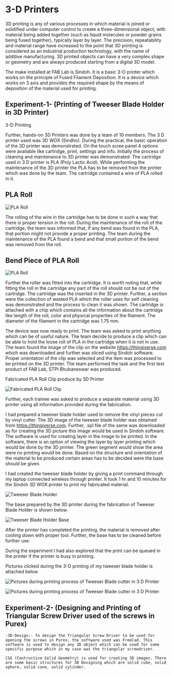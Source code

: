 # 3-D Printers 

3D printing is any of various processes in which material is joined or solidified under computer control to create a three-dimensional object, with material being added together (such as liquid molecules or powder grains being fused together), typically layer by layer. The precision, repeatability and material range have increased to the point that 3D printing is considered as an industrial production technology, with the name of additive manufacturing. 3D printed objects can have a very complex shape or geometry and are always produced starting from a digital 3D model.

The make installed at FAB Lab is Sindoh. It is a basic 3-D printer which works on the principle of Fused Filament Deposition. It is a device which works on 3 axis and provides the required shape by the means of deposition of the material used for printing.

## Experiment-1- (Printing of Tweeser Blade Holder in 3D Printer)

3-D Printing

Further, hands-on 3D Printers was done by a team of 10 members. The 3 D printer used was 3D WOX (Sindho). During the practical, the basic operation of the 3D printer was demonstrated. On the touch scree panel 4 options were available like cartridge, print, settings and info. Initially the process of cleaning and maintenance to 3D printer was demonstrated. The cartridge used in 3 D printer is PLA (Poly Lactic Acid). While performing the maintenance of the 3D printer the PLA has to be removed from the printer which was done by the team. The cartridge contained a wire of PLA rolled in it. 

## PLA Roll

![PLA Roll](img/PLA-roll.jpg "PLA Roll")


The rolling of the wire in the cartridge has to be done in such a way that there is proper tension in the roll. During the maintenance of the roll of the cartridge, the team was informed that, if any bend was found in the PLA, that portion might not provide a proper printing. The team during the maintenance of the PLA found a bend and that small portion of the bend was removed from the roll.

## Bend Piece of PLA Roll

![PLA Roll](img/Bendedpiece-PLA-Roll.jpg "Bended Piece of PLA Roll")

 Further the roller was fitted into the cartridge. It is worth noting that, while fitting the roll in the cartridge any part of the roll should not be out of the cartridge. The cartridge was the inserted in the 3D printer. Further, a section were the collection of wasted PLA which the roller uses for self cleaning was demonstrated and the process to clean it was shown. The cartridge is attached with a chip which contains all the information about the cartridge like length of the roll, color and physical properties of the filament. The diameter of the filament in the cartridge was 1.75 mm.

The device was now ready to print. The team was asked to print anything which can be of useful nature. The team decide to produce a clip which can be able to hold the loose roll of PLA in the cartridge when it is not in use. The team found the image of the clip on the website https://thingiverse.com which was downloaded and further was sliced using Sindoh software. Proper orientation of the clip was selected and the item was processed to be printed on the 3D printer. The team performed the task and the first test product of FAB Lab, STPI Bhubaneswar was produced.

 Fabricated PLA Roll Clip produce by 3D Printer

![Fabricated PLA Roll Clip](img/fabricated-clip.jpg "Fabricated PLA Roll Clip")

Further, each trainee was asked to produce a separate material using 3D printer using all information provided during the fabrication. 

I had prepared a tweeser blade holder used to remove the vinyl pieces cut by vinyl cutter. The 3D image of the tweeser blade holder was obtained from https://thingiverse.com. Further, .spl file of the same was downloaded as for creating the 3D picture this image would be used in Sindoh software. The software is used for creating layer in the image to be printed. In the software, there is an option of viewing the layer by layer printing which would be done by the 3D printer. The green segment would show the area were no printing would be done. Based on the structure and orientation of the material to be produced certain areas has to be decided were the base should be given. 

I had created the tweeser blade holder by giving a print command through my laptop connected wireless through printer. It took 1 hr and 10 minutes for the Sindoh 3D WOX printer to print my fabricated material.

![Tweeser Blade Holder](img/tweeserbladeholder.jpg "Fabricated Tweeser Blade Holder")

The base prepared by the 3D printer during the fabrication of Tweeser Blade Holder is shown below.

![Tweeser Blade Holder Base](img/tweeserbladebase.jpg "Base prepared 3D printer")

After the printer has completed the printing, the material is removed after cooling down with proper tool. Further, the base has to be cleaned before further use.

During the experiment I had also explored that the print can be queued in the printer if the printer is busy in printing.

Pictures clicked during the 3-D printing of my tweeser blade holder is attached below

![Pictures during printing process of Tweeser Blade cutter in 3 D Printer](img/pic-3d-printing-process.jpg "Pictures during printing process of Tweeser Blade cutter in 3 D Printer")

![Pictures during printing process of Tweeser Blade cutter in 3 D Printer](img/pic-3d-printing-process-2.jpg "Pictures during printing process of Tweeser Blade cutter in 3 D Printer")

## Experiment-2- (Designing and Printing of Triangular Screw Driver used of the screws in Purex)

    -3D-Design:- To design the Triangular Screw Driver to be used for opening the screws in Purex, the software used was FreeCad. This software is used to design any 3D object which can be used for some specific purpose which in my case was the triangular screwdriver. 

    CSG (Contructive Solid Geometry) is used for creating 3D images. There are some basic structures for 3D Designing which are solid cube, solid sphere, solid cone, solid cylinder.